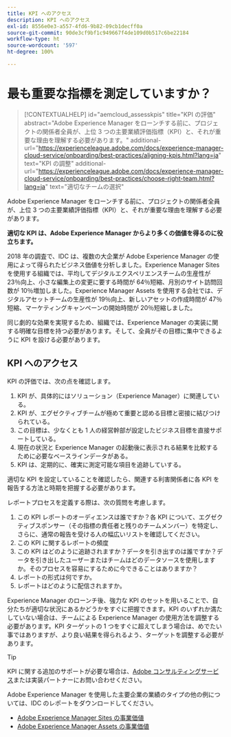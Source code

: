 ```yaml
---
title: KPI へのアクセス
description: KPI へのアクセス
exl-id: 8556e0e3-a557-4fd6-9b82-09cb1decff0a
source-git-commit: 90de3cf9bf1c949667f4de109d0b517c6be22184
workflow-type: ht
source-wordcount: '597'
ht-degree: 100%

---
```


# 最も重要な指標を測定していますか？

>[!CONTEXTUALHELP]
>id="aemcloud_assesskpis"
>title="KPI の評価"
>abstract="Adobe Experience Manager をローンチする前に、プロジェクトの関係者全員が、上位 3 つの主要業績評価指標（KPI）と、それが重要な理由を理解する必要があります。"
>additional-url="https://experienceleague.adobe.com/docs/experience-manager-cloud-service/onboarding/best-practices/aligning-kpis.html?lang=ja" text="KPI の調整"
>additional-url="https://experienceleague.adobe.com/docs/experience-manager-cloud-service/onboarding/best-practices/choose-right-team.html?lang=ja" text="適切なチームの選択"

Adobe Experience Manager をローンチする前に、プロジェクトの関係者全員が、上位 3 つの主要業績評価指標（KPI）と、それが重要な理由を理解する必要があります。

**適切な KPI は、Adobe Experience Manager からより多くの価値を得るのに役立ちます。**


2018 年の調査で、IDC は、複数の大企業が Adobe Experience Manager の使用によって得られたビジネス価値を分析しました。Experience Manager Sites を使用する組織では、平均してデジタルエクスペリエンスチームの生産性が 23％向上、小さな編集上の変更に要する時間が 64％短縮、月別のサイト訪問回数が 10％増加しました。Experience Manager Assets を使用する会社では、デジタルアセットチームの生産性が 19％向上、新しいアセットの作成時間が 47％短縮、マーケティングキャンペーンの開始時間が 20％短縮しました。

同じ劇的な効果を実現するため、組織では、Experience Manager の実装に関する明確な目標を持つ必要があります。そして、全員がその目標に集中できるように KPI を設ける必要があります。

## KPI へのアクセス

KPI の評価では、次の点を確認します。

1. KPI が、具体的にはソリューション（Experience Manager）に関連している。
1. KPI が、エグゼクティブチームが極めて重要と認める目標と密接に結びつけられている。
1. この目標は、少なくとも 1 人の経営幹部が設定したビジネス目標を直接サポートしている。
1. 現在の状況と Experience Manager の起動後に表示される結果を比較するために必要なベースラインデータがある。
1. KPI は、定期的に、確実に測定可能な項目を追跡していする。

適切な KPI を設定していることを確認したら、関連する利害関係者に各 KPI を報告する方法と時期を把握する必要があります。

レポートプロセスを定義する際は、次の質問を考慮します。

1. この KPI レポートのオーディエンスは誰ですか？各 KPI について、エグゼクティブスポンサー（その指標の責任者と残りのチームメンバー）を特定し、さらに、通常の報告を受ける人の幅広いリストを確認してください。
1. この KPI に関するレポートの頻度
1. この KPI はどのように追跡されますか？データを引き出すのは誰ですか？データを引き出したユーザーまたはチームはどのデータソースを使用しますか。そのプロセスを容易にするために今できることはありますか？
1. レポートの形式は何ですか。
1. レポートはどのように配信されますか。

Experience Manager のローンチ後、強力な KPI のセットを用いることで、自分たちが適切な状況にあるかどうかをすぐに把握できます。KPI のいずれか満たしていない場合は、チームによる Experience Manager の使用方法を調整する必要があります。KPI ターゲットの 1 つをすぐに超えてしまう場合は、めでたい事ではありますが、より良い結果を得られるよう、ターゲットを調整する必要があります。

>[!TIP]
>
> KPI に関する追加のサポートが必要な場合は、[Adobe コンサルティングサービス](https://www.adobe.com/jp/experience-cloud/consulting-services.html)または実装パートナーにお問い合わせください。

Adobe Experience Manager を使用した主要企業の業績のタイプの他の例については、IDC のレポートをダウンロードしてください。
* [Adobe Experience Manager Sites の事業価値](https://www.adobe.com/content/dam/acom/en/modal-offers/idc-aem-sites-q218/pdfs/22037555.en.aem.whitepaper.IDCBusinessValueAEMSites.pdf)
* [Adobe Experience Manager Assets の事業価値](https://www.images2.adobe.com/content/dam/acom/en/modal-offers/idc-aem-Assets-q218/pdfs/220380622.en.aem.whitepaper.IDCBusinessValueAEMAssets.pdf)
